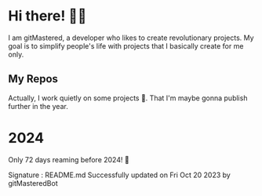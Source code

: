 
# Hi there! 🙋‍♂️
I am gitMastered, a developer who likes to create revolutionary projects.
My goal is to simplify people's life with projects that I basically create for me only.

## My Repos
Actually, I work quietly on some projects 👀. That I'm maybe gonna publish further in the year.

# 2024
Only 72 days reaming before 2024! 🙌

Signature : README.md Successfully updated on Fri Oct 20 2023 by gitMasteredBot

